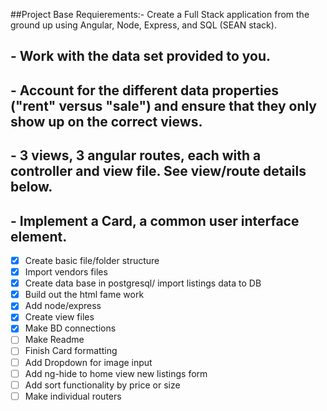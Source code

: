 ##Project Base Requierements:- Create a Full Stack application from the ground up using Angular, Node,  Express, and SQL (SEAN stack).
##                           - Work with the data set provided to you.
##                           - Account for the different data properties ("rent" versus "sale") and ensure that they only show up on the correct views.
##                           - 3 views, 3 angular routes, each with a controller and view file. See view/route details below.
##                           - Implement a Card, a common user interface element.

- [x]  Create basic file/folder structure
- [x]  Import vendors files
- [x]  Create data base in postgresql/ import listings data to DB
- [x]  Build out the html fame work
- [x]  Add node/express 
- [x]  Create view files 
- [x]  Make BD connections
- [ ]  Make Readme
- [ ]  Finish Card formatting
- [ ]  Add Dropdown for image input
- [ ]  Add ng-hide to home view new listings form
- [ ]  Add sort functionality by price or size
- [ ]  Make individual routers